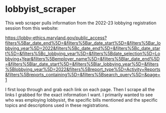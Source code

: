# lobbyist_scraper

This web scraper pulls information from the 2022-23 lobbying registration session from this website: 

https://lobby-ethics.maryland.gov/public_access?filters%5Bar_date_end%5D=&filters%5Bar_date_start%5D=&filters%5Bar_lobbying_year%5D=2022&filters%5Bc_date_end%5D=&filters%5Bc_date_start%5D=&filters%5Bc_lobbying_year%5D=&filters%5Bdate_selection%5D=Lobbying+Year&filters%5Bemployer_name%5D=&filters%5Blar_date_end%5D=&filters%5Blar_date_start%5D=&filters%5Blar_lobbying_year%5D=&filters%5Blobbying_year%5D=2022&filters%5Breport_type%5D=Activity+Reports&filters%5Breports_containing%5D=&filters%5Bsearch_query%5D=&page=1

I first loop through and grab each link on each page. Then I scrape all the links I grabbed for the exact information I want. I primarily wanted to see who was employing lobbysist, the specific bills mentioned and the specific topics and descriptions used in these registrations. 

